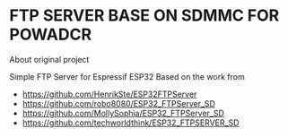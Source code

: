 # FTP SERVER BASE ON SDMMC FOR POWADCR

About original project

Simple FTP Server for Espressif ESP32 Based on the work from
- https://github.com/HenrikSte/ESP32FTPServer
- https://github.com/robo8080/ESP32_FTPServer_SD
- https://github.com/MollySophia/ESP32_FTPServer_SD
- https://github.com/techworldthink/ESP32_FTPSERVER_SD
